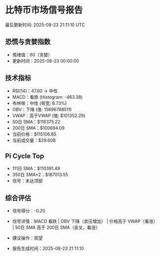 # 比特币市场信号报告

最后更新时间: 2025-08-23 21:11:10 UTC

## 恐慌与贪婪指数
- 情绪值：60（贪婪）
- 更新时间：2025-08-23 00:00:00

## 技术指标
- RSI(14)：47.60 → 中性
- MACD：看跌 (Histogram: -463.38)
- 布林带：中性 (带宽: 8.73%)
- OBV：下降 (值: 15696788511)
- VWAP：高于VWAP (值: $101352.29)
- 50日 SMA：$116375.22
- 200日 SMA：$100694.09
- 当前价格：$115106.65
- 当前成交量：$29.60B

## Pi Cycle Top
- 111日 SMA：$110391.49
- 350日 SMA×2：$187013.55
- 信号：未达顶部

## 综合评估
- 信号得分：-0.20
- 信号详情：MACD 看跌 | OBV 下降（卖压增加） | 价格高于 VWAP（看涨） | 50日 SMA 高于 200日 SMA（金叉，看涨）
- 建议操作：观望

- 报告生成时间：2025-08-23 21:11:10